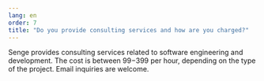 ```yaml
---
lang: en
order: 7
title: "Do you provide consulting services and how are you charged?"
---
```


Senge provides consulting services related to software engineering and development. The cost is between $99-$399 per hour, depending on the type of the project. Email inquiries are welcome.

